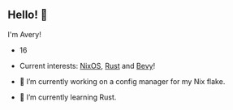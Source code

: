 ## Hello! 👋

I'm Avery!
- 16
- Current interests: [NixOS](https://nixos.org/), [Rust](https://www.rust-lang.org/) and [Bevy](https://bevyengine.org/)!

- 🔭 I’m currently working on a config manager for my Nix flake.
- 🌱 I’m currently learning Rust.
